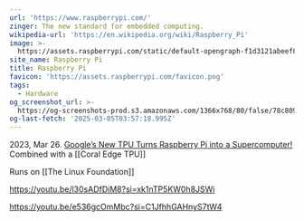 ```yaml
---
url: 'https://www.raspberrypi.com/'
zinger: The new standard for embedded computing.
wikipedia-url: 'https://en.wikipedia.org/wiki/Raspberry_Pi'
image: >-
  https://assets.raspberrypi.com/static/default-opengraph-f1d3121abeef861889c52dd4a2813df9.png
site_name: Raspberry Pi
title: Raspberry Pi
favicon: 'https://assets.raspberrypi.com/favicon.png'
tags:
  - Hardware
og_screenshot_url: >-
  https://og-screenshots-prod.s3.amazonaws.com/1366x768/80/false/78c8099bf68c11fe1e2b95c18f4afde3c5a1208d14222b7af377d1db57bab4c3.jpeg
og-last-fetch: '2025-03-05T03:57:18.995Z'
---
```



2023, Mar 26. [Google’s New TPU Turns Raspberry Pi into a Supercomputer!](https://youtube.com/shorts/VRk_itxLZQI?si=4O63wC2GJ0jMyJVM) Combined with a [[Coral Edge TPU]]

Runs on [[The Linux Foundation]]


https://youtu.be/l30sADfDiM8?si=xk1nTP5KW0h8JSWi

https://youtu.be/e536gcOmMbc?si=C1JfhhGAHnyS7tW4